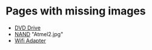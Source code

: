 # Pages with missing images

- [DVD Drive](../DVD_Drive)
- [NAND](../NAND) "Atmel2.jpg"
- [Wifi Adapter](../Wifi_Adapter.md)

